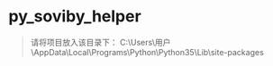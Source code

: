 # py_soviby_helper
> 请将项目放入该目录下：
> C:\Users\用户\AppData\Local\Programs\Python\Python35\Lib\site-packages
